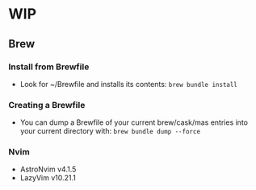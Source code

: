 # WIP

## Brew

### Install from Brewfile

- Look for ~/Brewfile and installs its contents: `brew bundle install`

### Creating a Brewfile

- You can dump a Brewfile of your current brew/cask/mas entries into your current directory with: `brew bundle dump --force`

### Nvim

- AstroNvim v4.1.5
- LazyVim v10.21.1
